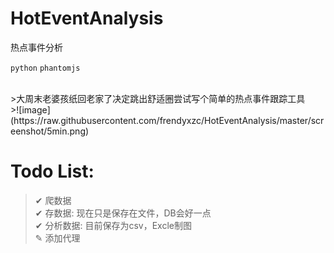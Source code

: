 # HotEventAnalysis
热点事件分析

`python`
`phantomjs`

<br>
>大周末老婆孩纸回老家了决定跳出舒适圈尝试写个简单的热点事件跟踪工具
<br>
>![image](https://raw.githubusercontent.com/frendyxzc/HotEventAnalysis/master/screenshot/5min.png)
<br>

# Todo List:
> ✔ 爬数据<br>
> ✔ 存数据: 现在只是保存在文件，DB会好一点<br>
> ✔ 分析数据: 目前保存为csv，Excle制图<br>
> ✎ 添加代理<br>